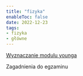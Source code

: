 ```yaml
---
title: "fizyka"
enableToc: false
date: 2022-12-23
tags:
- fizyka
- główne
---
```

[Wyznaczanie modulu younga](I%20semestr/Fizyka/Ćw2/Wyznaczanie%20modulu%20younga.md)


Zagadnienia do egzaminu
